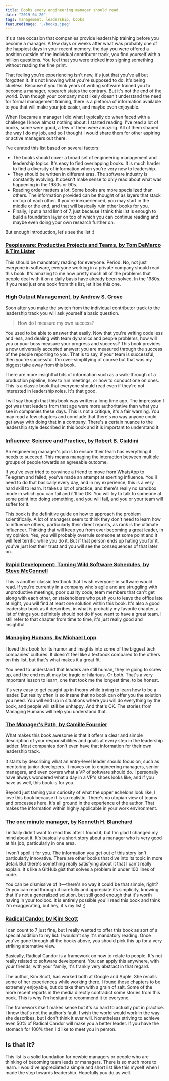 ```yaml
---
title: Books every engineering manager should read
date: "2019-04-20"
tags: management, leadership, books
featuredImage: './books.jpeg'
---
```


It's a rare occasion that companies provide leadership training before you become a manager. A few days or weeks after what was probably one of the happiest days in your recent memory, the day you were offered a position outside of the individual contributor track, you find yourself with a million questions. You feel that you were tricked into signing something without reading the fine print.

That feeling you're experiencing isn't new, it's just that you've all but forgotten it. It's not knowing what you're supposed to do. It's being clueless. Because if you think years of writing software trained you to become a manager, research states the contrary. But it's not the end of the world. Even though your company most likely doesn't understand the need for formal management training, there is a plethora of information available to you that will make your job easier, and maybe even enjoyable.

When I became a manager I did what I typically do when faced with a challenge I know almost nothing about: I started reading. I've read a lot of books, some were good, a few of them were amazing. All of them shaped the way I do my job, and so I thought I would share them for other aspiring or active managers out there.

I've curated this list based on several factors:

- The books should cover a broad set of engineering management and leadership topics. It's easy to find overlapping books. It is much harder to find a diversity of information when you're very new to leadership.
- They should be written in different eras. The software industry is constantly evolving. It doesn't make sense to only read about what was happening in the 1980s or 90s.
- Reading order matters a lot. Some books are more specialized than others. The information provided can be thought of as layers that stack on top of each other. If you're inexperienced, you may start in the middle or the end, and that will basically ruin other books for you.
- Finally, I put a hard limit of 7, just because I think this list is enough to build a foundation layer on top of which you can continue reading and maybe even doing your own research further on.

But enough introduction, let's see the list :)

### [Peopleware: Productive Projects and Teams, by Tom DeMarco & Tim Lister](https://www.amazon.com/Peopleware-Productive-Projects-Teams-3rd/dp/0321934113/ref=sr_1_1?keywords=peopleware&qid=1554043754&s=books&sr=1-1)

This should be mandatory reading for everyone. Period. No, not just everyone in software, everyone working in a private company should read this book. It's amazing to me how pretty much all of the problems that people deal with it on a daily basis have already been solved. In the 1980s. If you read just one book from this list, let it be this one.

### [High Output Management, by Andrew S. Grove](https://www.amazon.com/High-Output-Management-Andrew-Grove/dp/0679762884)

Soon after you make the switch from the individual contributor track to the leadership track you will ask yourself a basic question.

> How do I measure my own success?

You used to be able to answer that easily. Now that you're writing code less and less, and dealing with team dynamics and people problems, how will you or your boss measure your progress and success? This book provides a now universally accepted answer: you are measured through the success of the people reporting to you. That is to say, if your team is successful, then you're successful. I'm over-simplifying of course but that was my biggest take away from this book.

There are more insightful bits of information such as a walk-through of a production pipeline, how to run meetings, or how to conduct one on ones. This is a classic book that everyone should read even if they're not interested in leadership roles. It's that good.

I will say though that this book was written a long time ago. The impression I got was that leaders from that age were more authoritative than what you see in companies these days. This is not a critique, it's a fair warning. You may read a few chapters and conclude that there's no way anyone could get away with doing that in a company. There's a certain nuance to the leadership style described in this book and it is important to understand it.

### [Influence: Science and Practice, by Robert B. Cialdini](https://www.amazon.com/Influence-Practice-Robert-B-Cialdini/dp/0205609996)

An engineering manager's job is to ensure their team has everything it needs to succeed. This means managing the interaction between multiple groups of people towards an agreeable outcome.

If you've ever tried to convince a friend to move from WhatsApp to Telegram and failed, you've made an attempt at exerting influence. You'll need to do that basically every day, and in my experience, this is a very hard skill to learn. It takes a lot of practice, and there's really no sandbox mode in which you can fail and it'll be OK. You will try to talk to someone at some point into doing something, and you will fail, and you or your team will suffer for it.

This book is the definitive guide on how to approach the problem scientifically. A lot of managers seem to think they don't need to learn how to influence others, particularly their direct reports, as rank is the ultimate influencer. Thinking that will keep you from ever becoming a great leader, in my opinion. Yes, you will probably overrule someone at some point and it will feel terrific while you do it. But if that person ends up hating you for it, you've just lost their trust and you will see the consequences of that later on.

### [Rapid Development: Taming Wild Software Schedules, by Steve McConnell](https://www.amazon.com/Rapid-Development-Taming-Software-Schedules/dp/1556159005)

This is another classic textbook that I wish everyone in software would read. If you're currently in a company who's agile and are struggling with unproductive meetings, poor quality code, team members that can't get along with each other, or stakeholders who push you to leave the office late at night, you will find at least one solution within this book. It's also a good leadership book as it describes, in what is probably my favorite chapter, a list of things you definitely should not do if you want to have a great team. I still refer to that chapter from time to time, it's just really good and insightful.

### [Managing Humans, by Michael Lopp](https://www.amazon.com/Managing-Humans-Humorous-Software-Engineering/dp/1484221575/ref=sr_1_1?keywords=managing+humans&qid=1554043292&s=books&sr=1-1)

I loved this book for its humor and insights into some of the biggest tech companies' cultures. It doesn't feel like a textbook compared to the others on this list, but that's what makes it a great fit.

You need to understand that leaders are still human, they're going to screw up, and the end result may be tragic or hilarious. Or both. That's a very important lesson to learn, one that took me the longest time, to be honest.

It's very easy to get caught up in theory while trying to learn how to be a leader. But reality often is so insane that no book can offer you the solution you need. You will end up in situations where you will do everything by the book, and people will still be unhappy. And that's OK. The stories from Managing Humans will help you understand that.

### [The Manager's Path, by Camille Fournier](https://www.amazon.com/Managers-Path-Leaders-Navigating-Growth/dp/1491973897)

What makes this book awesome is that it offers a clear and simple description of your responsibilities and goals at every step in the leadership ladder. Most companies don't even have that information for their own leadership track.

It starts by describing what an entry-level leader should focus on, such as mentoring junior developers. It moves on to engineering managers, senior managers, and even covers what a VP of software should do. I personally have always wondered what a day in a VP's shoes looks like, and if you have as well, this book is for you.

Beyond just taming your curiosity of what the upper echelons look like, I love this book because it is so realistic. There's no utopian view of teams and processes here. It's all ground in the experience of the author. That makes the information within highly applicable in your work environment.

### [The one minute manager, by Kenneth H. Blanchard](https://www.goodreads.com/book/show/763362.The_One_Minute_Manager)

I initially didn't want to read this after I found it, but I'm glad I changed my mind about it. It's basically a short story about a manager who is very good at his job, particularly in one area.

I won't spoil it for you. The information you get out of this story isn't particularly innovative. There are other books that dive into its topic in more detail. But there's something really satisfying about it that I can't really explain. It's like a GitHub gist that solves a problem in under 100 lines of code.

You can be dismissive of it — there's no way it could be that simple, right? Or you can read through it carefully and appreciate its simplicity, knowing that it's not a generalized solution, but still good enough that it's worth having in your toolbox. It is entirely possible you'll read this book and think I'm exaggerating, but hey, it's my list ;)

### [Radical Candor, by Kim Scott](https://www.amazon.com/Radical-Candor-Kim-Scott/dp/B01KTIEFEE)

I can count to 7 just fine, but I really wanted to offer this book as sort of a special addition to my list. I wouldn't say it's mandatory reading. Once you've gone through all the books above, you should pick this up for a very striking alternative view.

Basically, Radical Candor is a framework on how to relate to people. It's not really related to software development. You can apply this anywhere, with your friends, with your family, it's frankly very abstract in that regard.

The author, Kim Scott, has worked both at Google and Apple. She recalls some of her experiences while working there. I found those chapters to be extremely enjoyable, but do take them with a grain of salt. Some of the more recent reports in the media directly contradict some stories from this book. This is why I'm hesitant to recommend it to everyone.

The framework itself makes sense but it's so hard to actually put in practice. I know that's not the author's fault. I wish the world would work in the way she describes, but I don't think it ever will. Nonetheless striving to achieve even 50% of Radical Candor will make you a better leader. If you have the stomach for 100% then I'd like to meet you in person.

## Is that it?

This list is a solid foundation for newbie managers or people who are thinking of becoming team leads or managers. There is so much more to learn. I would've appreciated a simple and short list like this myself when I made the step towards leadership. Hopefully you do as well.
